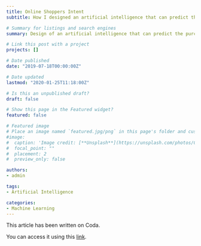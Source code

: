 ```yaml
---
title: Online Shoppers Intent
subtitle: How I designed an artificial intelligence that can predict the purchase intention of users on e-commerce platforms.

# Summary for listings and search engines
summary: Design of an artificial intelligence that can predict the purchase intention of users on e-commerce platforms.

# Link this post with a project
projects: []

# Date published
date: "2019-07-18T00:00:00Z"

# Date updated
lastmod: "2020-01-25T11:18:00Z"

# Is this an unpublished draft?
draft: false

# Show this page in the Featured widget?
featured: false

# Featured image
# Place an image named `featured.jpg/png` in this page's folder and customize its options here.
#image:
#  caption: 'Image credit: [**Unsplash**](https://unsplash.com/photos/CpkOjOcXdUY)'
#  focal_point: ""
#  placement: 2
#  preview_only: false

authors:
- admin

tags:
- Artificial Intelligence

categories:
- Machine Learning
---
```


This article has been written on Coda.

You can access it using this 
[link](https://coda.io/d/Online-Shoppers-Intent_dE7mg-ADsi7/).
